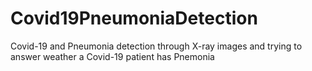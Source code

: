 # Covid19PneumoniaDetection
Covid-19 and Pneumonia detection through X-ray images and trying to answer weather a Covid-19 patient has Pnemonia
